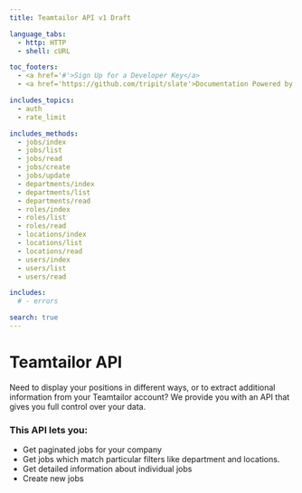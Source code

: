 ```yaml
---
title: Teamtailor API v1 Draft

language_tabs:
  - http: HTTP
  - shell: cURL

toc_footers:
  - <a href='#'>Sign Up for a Developer Key</a>
  - <a href='https://github.com/tripit/slate'>Documentation Powered by Slate</a>

includes_topics:
  - auth
  - rate_limit

includes_methods:
  - jobs/index
  - jobs/list
  - jobs/read
  - jobs/create
  - jobs/update
  - departments/index
  - departments/list
  - departments/read
  - roles/index
  - roles/list
  - roles/read
  - locations/index
  - locations/list
  - locations/read
  - users/index
  - users/list
  - users/read

includes:
  # - errors

search: true
---
```


# Teamtailor API
Need to display your positions in different ways, or to extract additional information from your Teamtailor account? We provide you with an API that gives you full control over your data.

### This API lets you:

* Get paginated jobs for your company
* Get jobs which match particular filters like department and locations.
* Get detailed information about individual jobs
* Create new jobs
